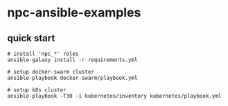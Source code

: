 # npc-ansible-examples

## quick start
```
# install 'npc_*' roles
ansible-galaxy install -r requirements.yml

# setup docker-swarm cluster
ansible-playbook docker-swarm/playbook.yml

# setup k8s cluster
ansible-playbook -T30 -i kubernetes/inventory kubernetes/playbook.yml

```